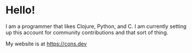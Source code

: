 # Hello!
I am a programmer that likes Clojure, Python, and C. I am currently setting up this account for community contributions and that sort of thing.

My website is at https://cons.dev
